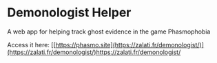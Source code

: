 # Demonologist Helper
A web app for helping track ghost evidence in the game Phasmophobia

Access it here: [[https://phasmo.site](https://zalati.fr/demonologist/)](https://zalati.fr/demonologist/)https://zalati.fr/demonologist/
